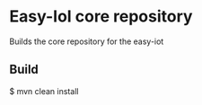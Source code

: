 # Easy-IoI core repository

Builds the core repository for the easy-iot

## Build

$ mvn clean install  

